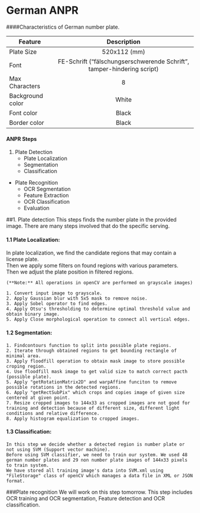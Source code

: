# German ANPR 

####Characteristics of German number plate.

| Feature       | Description   |   
| ------------- |:-------------:| 
| Plate Size    | 520x112 (mm)	 | 
| Font		     | FE-Schrift (“fälschungserschwerende Schrift”, tamper-hindering script)|
| Max Characters | 8	 |  
| Background color | White	 |  
| Font color | Black	 |  
| Border color | Black	 |  


#### ANPR Steps
1. Plate Detection
	 * Plate Localization	
	 * Segmentation
	 * Classification
* Plate Recognition
	 * OCR Segmentation
	 * Feature Extraction
	 * OCR Classification
	 * Evaluation

##1. Plate detection
	This steps finds the number plate in the provided image. There are many steps involved that do the specific serving.

#### 1.1 Plate Localization:
In plate localization, we find the candidate regions that may contain a license plate.  
Then we apply some filters on found regions with various parameters.  
Then we adjust the plate position in filtered regions.
	
	(**Note:** All operations in openCV are performed on grayscale images)

	1. Convert input image to grayscale. 
	2. Apply Gaussian blur with 5x5 mask to remove noise.
	3. Apply Sobel operator to find edges.
	4. Apply Otsu's thresholding to determine optimal threshold value and obtain binary image.
	5. Apply Close morphological operation to connect all vertical edges.
	
#### 1.2 Segmentation:


	1. Findcontours function to split into possible plate regions.
	2. Iterate through obtained regions to get bounding rectangle of minimal area.
	3. Apply floodfill operation to obtain mask image to store possible croping region. 
	4. Use floodfill mask image to get valid size to match correct pacth (possible plate).
	5. Apply "getRotationMatrix2D" and warpAffine funciton to remove possible rotations in the detected regions.
	6. Apply "getRectSubPix" which crops and copies image of given size centered at given point.
	7. Resize cropped images to 144x33 as cropped images are not good for training and detection because of different size, different light conditions and relative difference. 
	8. Apply histogram equalization to cropped images.  

#### 1.3 Classification:
	In this step we decide whether a detected region is number plate or not using SVM (Support vector machine).
	Before using SVM classifier, we need to train our system. We used 48 german number plates and 29 non number plate images of 144x33 pixels to train system.
	We have stored all training image's data into SVM.xml using "FileStorage" class of openCV which manages a data file in XML or JSON format.

###Plate recognition
We will work on this step tomorrow. This step includes OCR training and OCR segmentation, Feature detection and OCR classification.



















